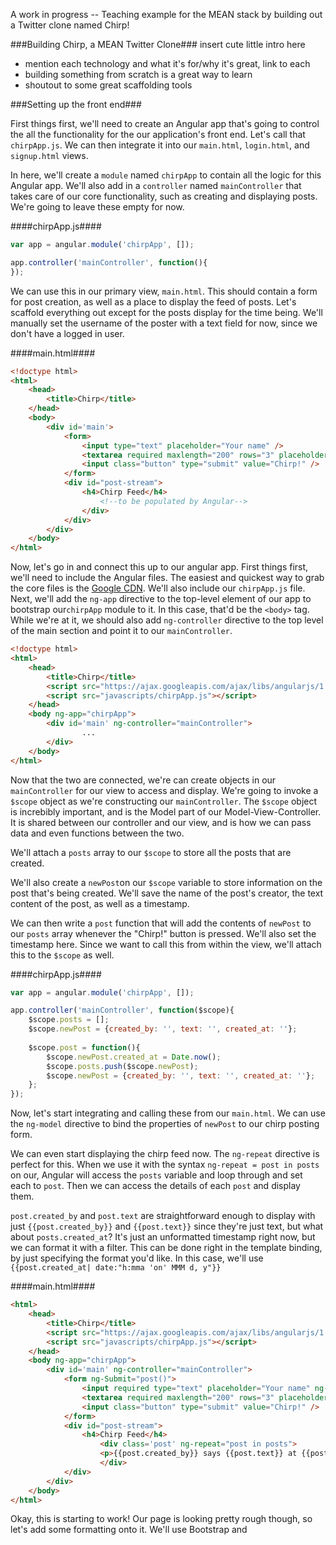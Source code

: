 A work in progress -- Teaching example for the MEAN stack by building out a Twitter clone named Chirp!

###Building Chirp, a MEAN Twitter Clone###
insert cute little intro here

- mention each technology and what it's for/why it's great, link to each
- building something from scratch is a great way to learn
- shoutout to some great scaffolding tools



###Setting up the front end###

First things first, we'll need to create an Angular app that's going to control the all the functionality for the our application's front end. Let's call that `chirpApp.js`. We can then integrate it into our `main.html`, `login.html`, and `signup.html` views.

In here, we'll create a `module` named `chirpApp` to contain all the logic for this Angular app. We'll also add in a `controller` named `mainController` that takes care of our core functionality, such as creating and displaying posts. We're going to leave these empty for now.

####chirpApp.js####
```javascript
var app = angular.module('chirpApp', []);

app.controller('mainController', function(){
});
```



We can use this in our primary view, `main.html`. This should contain a form for post creation, as well as a place to display the feed of posts. Let's scaffold everything out except for the posts display for the time being. We'll manually set the username of the poster with a text field for now, since we don't have a logged in user.

####main.html####
```html
<!doctype html>
<html>
	<head>
		<title>Chirp</title>
	</head>
	<body>
		<div id='main'>
			<form>
				<input type="text" placeholder="Your name" /> 
				<textarea required maxlength="200" rows="3" placeholder="Say something"></textarea>
				<input class="button" type="submit" value="Chirp!" />
			</form>
			<div id="post-stream">
				<h4>Chirp Feed</h4>
        			<!--to be populated by Angular-->
				</div>
			</div>
		</div>
	</body>
</html>
```

Now, let's go in and connect this up to our angular app. First things first, we'll need to include the Angular files. The easiest and quickest way to grab the core files is the [Google CDN](https://docs.angularjs.org/misc/downloading). We'll also include our `chirpApp.js` file. Next, we'll add the `ng-app` directive to the top-level element of our app to bootstrap our`chirpApp` module to it. In this case, that'd be the `<body>` tag. While we're at it, we should also add  `ng-controller` directive to the top level of the main section and point it to our `mainController`.

```html
<!doctype html>
<html>
	<head>
		<title>Chirp</title>
		<script src="https://ajax.googleapis.com/ajax/libs/angularjs/1.2.0/angular.min.js"></script>
		<script src="javascripts/chirpApp.js"></script>
	</head>
	<body ng-app="chirpApp">
		<div id='main' ng-controller="mainController">
				...
		</div>
	</body>
</html>
```

Now that the two are connected, we're can create objects in our `mainController` for our view to access and display. We're going to  invoke a `$scope` object as we're constructing our `mainController`. The `$scope` object is increbibly important, and is the Model part of our Model-View-Controller. It is shared between our controller and our view, and is how we can pass data and even functions between the two.

We'll attach a `posts` array to our `$scope` to store all the posts that are created. 

We'll also create a `newPost`on our `$scope` variable to store information on the post that's being created. We'll save the name of the post's creator, the text content of the post, as well as a timestamp.

We can then write a `post` function that will add the contents of `newPost` to our `posts` array whenever the "Chirp!" button is pressed. We'll also set the timestamp here. Since we want to call this from within the view, we'll attach this to the `$scope` as well.

####chirpApp.js####
```javascript
var app = angular.module('chirpApp', []);

app.controller('mainController', function($scope){
	$scope.posts = [];
	$scope.newPost = {created_by: '', text: '', created_at: ''};
	
	$scope.post = function(){
		$scope.newPost.created_at = Date.now();
		$scope.posts.push($scope.newPost);
		$scope.newPost = {created_by: '', text: '', created_at: ''};
	};
});
```
Now, let's start integrating and calling these from our `main.html`. We can use the `ng-model` directive to bind the properties of `newPost` to our chirp posting form. 

We can even start displaying the chirp feed now. The `ng-repeat` directive is perfect for this. When we use it with the syntax `ng-repeat = post in posts` on our, Angular will access the `posts` variable and loop through and set each to `post`. Then we can access the details of each `post` and display them. 

`post.created_by` and `post.text` are straightforward enough to display with just `{{post.created_by}}` and `{{post.text}}` since they're just text, but what about `posts.created_at`? It's just an unformatted timestamp right now, but we can format it with a filter. This can be done right in the template binding, by just specifying the format you'd like. In this case, we'll use `{{post.created_at| date:"h:mma 'on' MMM d, y"}}`

####main.html####
```html
<html>
	<head>
		<title>Chirp</title>
		<script src="https://ajax.googleapis.com/ajax/libs/angularjs/1.2.0/angular.min.js"></script>
		<script src="javascripts/chirpApp.js"></script>
	</head>
	<body ng-app="chirpApp">
		<div id='main' ng-controller="mainController">
			<form ng-Submit="post()">
				<input required type="text" placeholder="Your name" ng-model="newPost.created_by" /> 
				<textarea required maxlength="200" rows="3" placeholder="Say something" ng-model="newPost.text"></textarea>
				<input class="button" type="submit" value="Chirp!" />
			</form>
			<div id="post-stream">
				<h4>Chirp Feed</h4>
	    			<div class='post' ng-repeat="post in posts">
	    			<p>{{post.created_by}} says {{post.text}} at {{post.created_at}}</p>
	    			</div>
			</div>
		</div>
	</body>
</html>
```

Okay, this is starting to work! Our page is looking pretty rough though, so let's add some formatting onto it. We'll use Bootstrap and 

